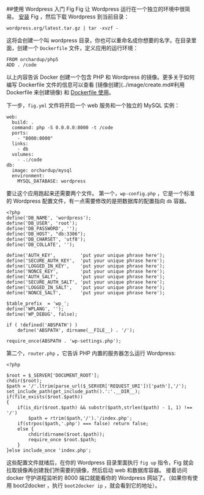 ##使用 Wordpress 入门 Fig
Fig 让 Wordpress 运行在一个独立的环境中很简易。
[安装](install.md) Fig ，然后下载 Wordpress 到当前目录：

```
wordpress.org/latest.tar.gz | tar -xvzf -
```
这将会创建一个叫 wordpress 目录，你也可以重命名成你想要的名字。在目录里面，创建一个 `Dockerfile` 文件，定义应用的运行环境：

```
FROM orchardup/php5
ADD . /code
```
以上内容告诉 Docker 创建一个包含 PHP 和 Wordpress 的镜像。更多关于如何编写 Dockerfile 文件的信息可以查看 [镜像创建](../image/create.md#利用 Dockerfile 来创建镜像) 和 [Dockerfile 使用](../dockerfile/README.md)。


下一步，`fig.yml` 文件将开启一个 web 服务和一个独立的 MySQL 实例：

```
web:
  build: .
  command: php -S 0.0.0.0:8000 -t /code
  ports:
    - "8000:8000"
  links:
    - db
  volumes:
    - .:/code
db:
  image: orchardup/mysql
  environment:
    MYSQL_DATABASE: wordpress
```
要让这个应用跑起来还需要两个文件。
第一个，`wp-config.php` ，它是一个标准的 Wordpress 配置文件，有一点需要修改的是把数据库的配置指向 `db` 容器。

```
<?php
define('DB_NAME', 'wordpress');
define('DB_USER', 'root');
define('DB_PASSWORD', '');
define('DB_HOST', "db:3306");
define('DB_CHARSET', 'utf8');
define('DB_COLLATE', '');

define('AUTH_KEY',         'put your unique phrase here');
define('SECURE_AUTH_KEY',  'put your unique phrase here');
define('LOGGED_IN_KEY',    'put your unique phrase here');
define('NONCE_KEY',        'put your unique phrase here');
define('AUTH_SALT',        'put your unique phrase here');
define('SECURE_AUTH_SALT', 'put your unique phrase here');
define('LOGGED_IN_SALT',   'put your unique phrase here');
define('NONCE_SALT',       'put your unique phrase here');

$table_prefix  = 'wp_';
define('WPLANG', '');
define('WP_DEBUG', false);

if ( !defined('ABSPATH') )
    define('ABSPATH', dirname(__FILE__) . '/');

require_once(ABSPATH . 'wp-settings.php');
```
第二个，`router.php` ，它告诉 PHP 内置的服务器怎么运行 Wordpress:

```
<?php

$root = $_SERVER['DOCUMENT_ROOT'];
chdir($root);
$path = '/'.ltrim(parse_url($_SERVER['REQUEST_URI'])['path'],'/');
set_include_path(get_include_path().':'.__DIR__);
if(file_exists($root.$path))
{
    if(is_dir($root.$path) && substr($path,strlen($path) - 1, 1) !== '/')
        $path = rtrim($path,'/').'/index.php';
    if(strpos($path,'.php') === false) return false;
    else {
        chdir(dirname($root.$path));
        require_once $root.$path;
    }
}else include_once 'index.php';
```

这些配置文件就绪后，在你的 Wordpress 目录里面执行 `fig up` 指令，Fig 就会拉取镜像再创建我们所需要的镜像，然后启动 web 和数据库容器。 接着访问 docker 守护进程监听的 8000 端口就能看你的 Wordpress 网站了。（如果你有使用 boot2docker ，执行 `boot2docker ip` ，就会看到它的地址）。

